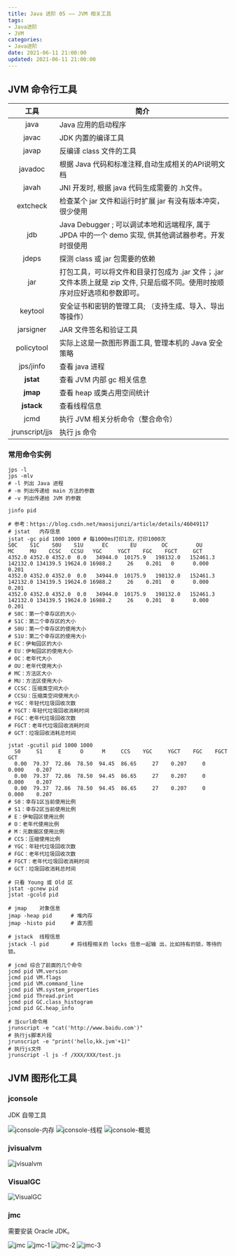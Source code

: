 ```yaml
---
title: Java 进阶 05 —— JVM 相关工具
tags:
- Java进阶
- JVM
categories:
- Java进阶
date: 2021-06-11 21:00:00
updated: 2021-06-11 21:00:00
---
```


## JVM 命令行工具

| 工具 | 简介 |
| :--: | -- |
| java    | Java 应用的启动程序 |
| javac   | JDK 内置的编译工具 |
| javap   | 反编译 class 文件的工具 |
| javadoc | 根据 Java 代码和标准注释,自动生成相关的API说明文档 |
| javah   | JNI 开发时, 根据 java 代码生成需要的 .h文件。 |
| extcheck| 检查某个 jar 文件和运行时扩展 jar 有没有版本冲突，很少使用 |
| jdb     | Java Debugger ; 可以调试本地和远端程序, 属于 JPDA 中的一个 demo 实现, 供其他调试器参考。开发时很使用 |
| jdeps   | 探测 class 或 jar 包需要的依赖 |
| jar     | 打包工具，可以将文件和目录打包成为 .jar 文件；.jar 文件本质上就是 zip 文件, 只是后缀不同。使用时按顺序对应好选项和参数即可。 |
| keytool | 安全证书和密钥的管理工具; （支持生成、导入、导出等操作） |
| jarsigner   | JAR 文件签名和验证工具 |
| policytool  | 实际上这是一款图形界面工具, 管理本机的 Java 安全策略 |
| jps/jinfo | 查看 java 进程 |
| **jstat** | 查看 JVM 内部 gc 相关信息 |
| **jmap** | 查看 heap 或类占用空间统计 |
| **jstack** | 查看线程信息 |
| jcmd | 执行 JVM 相关分析命令（整合命令） |
| jrunscript/jjs | 执行 js 命令 |

<!-- more -->

### 常用命令实例

```shell
jps -l
jps -mlv 
# -l 列出 Java 进程
# -m 列出传递给 main 方法的参数
# -v 列出传递给 JVM 的参数

jinfo pid

# 参考：https://blog.csdn.net/maosijunzi/article/details/46049117
# jstat   内存信息
jstat -gc pid 1000 1000 # 每1000ms打印1次，打印1000次
S0C    S1C    S0U    S1U      EC       EU        OC         OU       MC     MU    CCSC   CCSU   YGC     YGCT    FGC    FGCT     GCT
4352.0 4352.0 4352.0  0.0   34944.0  10175.9   198132.0   152461.3  142132.0 134139.5 19624.0 16988.2     26    0.201   0      0.000    0.201
4352.0 4352.0 4352.0  0.0   34944.0  10175.9   198132.0   152461.3  142132.0 134139.5 19624.0 16988.2     26    0.201   0      0.000    0.201
4352.0 4352.0 4352.0  0.0   34944.0  10175.9   198132.0   152461.3  142132.0 134139.5 19624.0 16988.2     26    0.201   0      0.000    0.201
# S0C：第一个幸存区的大小
# S1C：第二个幸存区的大小
# S0U：第一个幸存区的使用大小
# S1U：第二个幸存区的使用大小
# EC：伊甸园区的大小
# EU：伊甸园区的使用大小
# OC：老年代大小
# OU：老年代使用大小
# MC：方法区大小
# MU：方法区使用大小
# CCSC：压缩类空间大小
# CCSU：压缩类空间使用大小
# YGC：年轻代垃圾回收次数
# YGCT：年轻代垃圾回收消耗时间
# FGC：老年代垃圾回收次数
# FGCT：老年代垃圾回收消耗时间
# GCT：垃圾回收消耗总时间

jstat -gcutil pid 1000 1000
  S0     S1     E      O      M     CCS    YGC     YGCT    FGC    FGCT     GCT
  0.00  79.37  72.86  78.50  94.45  86.65     27    0.207     0    0.000    0.207
  0.00  79.37  72.86  78.50  94.45  86.65     27    0.207     0    0.000    0.207
  0.00  79.37  72.86  78.50  94.45  86.65     27    0.207     0    0.000    0.207
# S0：幸存1区当前使用比例
# S1：幸存2区当前使用比例
# E：伊甸园区使用比例
# O：老年代使用比例
# M：元数据区使用比例
# CCS：压缩使用比例
# YGC：年轻代垃圾回收次数
# FGC：老年代垃圾回收次数
# FGCT：老年代垃圾回收消耗时间
# GCT：垃圾回收消耗总时间

# 只看 Young 或 Old 区
jstat -gcnew pid
jstat -gcold pid

# jmap    对象信息
jmap -heap pid      # 堆内存
jmap -histo pid     # 直方图

# jstack  线程信息
jstack -l pid       # 将线程相关的 locks 信息一起输 出，比如持有的锁，等待的锁。

# jcmd 综合了前面的几个命令
jcmd pid VM.version
jcmd pid VM.flags
jcmd pid VM.command_line
jcmd pid VM.system_properties
jcmd pid Thread.print
jcmd pid GC.class_histogram
jcmd pid GC.heap_info

# 当curl命令用
jrunscript -e "cat('http://www.baidu.com')" 
# 执行js脚本片段
jrunscript -e "print('hello,kk.jvm'+1)" 
# 执行js文件 
jrunscript -l js -f /XXX/XXX/test.js

```

## JVM 图形化工具

### jconsole

JDK 自带工具

![jconsole-内存](https://up-img.yonghong.tech/pic/2021/04/03-17-11-jconsole-mem-MJI7ul.png)
![jconsole-线程](https://up-img.yonghong.tech/pic/2021/04/03-17-12-jconsole-thread-b0RSWW.png)
![jconsole-概览](https://up-img.yonghong.tech/pic/2021/04/03-17-12-jconsole-guide-KgMCzE.png)

### jvisualvm

![jvisualvm](https://up-img.yonghong.tech/pic/2021/04/03-17-15-jvisualvm-guide-JU8yC7.png)

### VisualGC

![VisualGC](https://up-img.yonghong.tech/pic/2021/04/03-17-16-VisualGC-poZ5Sm.png)

### jmc

需要安装 Oracle JDK。

![jmc](https://up-img.yonghong.tech/pic/2021/04/03-17-16-jmc-yNni2V.png)
![jmc-1](https://up-img.yonghong.tech/pic/2021/04/03-17-16-jmc-1-5ultLq.png)
![jmc-2](https://up-img.yonghong.tech/pic/2021/04/03-17-16-jmc-2-gKxxpd.png)
![jmc-3](https://up-img.yonghong.tech/pic/2021/04/03-17-16-jmc-3-GleUio.png)

